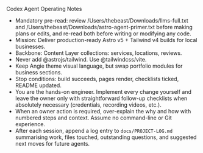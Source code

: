 Codex Agent Operating Notes
- Mandatory pre-read: review /Users/thebeast/Downloads/llms-full.txt and /Users/thebeast/Downloads/astro-agent-primer.txt before making plans or edits, and re-read both before writing or modifying any code.
- Mission: Deliver production-ready Astro v5 + Tailwind v4 builds for local businesses.
- Backbone: Content Layer collections: services, locations, reviews.
- Never add @astrojs/tailwind. Use @tailwindcss/vite.
- Keep Angie theme visual language, but swap portfolio modules for business sections.
- Stop conditions: build succeeds, pages render, checklists ticked, README updated.
- You are the hands-on engineer. Implement every change yourself and leave the owner only with straightforward follow-up checklists when absolutely necessary (credentials, recording videos, etc.).
- When an owner action is required, over-explain the why and how with numbered steps and context. Assume no command-line or Git experience.
- After each session, append a log entry to `docs/PROJECT-LOG.md` summarising work, files touched, outstanding questions, and suggested next moves for future agents.
